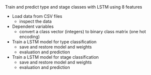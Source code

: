 Train and predict type and stage classes with LSTM using 8 features

* Load data from CSV files
    * inspect the data
* Dependent variables
    * convert a class vector (integers) to binary class matrix (one hot encoding)
* Train a LSTM model for type classification
    * save and restore model and weights
    * evaluation and prediction
* Train a LSTM model for stage classification
    * save and restore model and weights
    * evaluation and prediction

